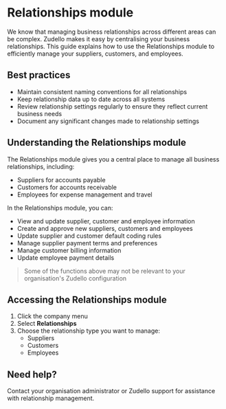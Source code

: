 # Relationships module

We know that managing business relationships across different areas can be complex. Zudello makes it easy by centralising your business relationships. This guide explains how to use the Relationships module to efficiently manage your suppliers, customers, and employees.

## Best practices

- Maintain consistent naming conventions for all relationships
- Keep relationship data up to date across all systems
- Review relationship settings regularly to ensure they reflect current business needs
- Document any significant changes made to relationship settings

## Understanding the Relationships module

The Relationships module gives you a central place to manage all business relationships, including:

- Suppliers for accounts payable
- Customers for accounts receivable
- Employees for expense management and travel

In the Relationships module, you can:

- View and update supplier, customer and employee information
- Create and approve new suppliers, customers and employees
- Update supplier and customer default coding rules
- Manage supplier payment terms and preferences
- Manage customer billing information
- Update employee payment details

> Some of the functions above may not be relevant to your organisation's Zudello configuration

## Accessing the Relationships module

1. Click the company menu
2. Select **Relationships**
3. Choose the relationship type you want to manage:
    - Suppliers
    - Customers
    - Employees

## Need help?

Contact your organisation administrator or Zudello support for assistance with relationship management.